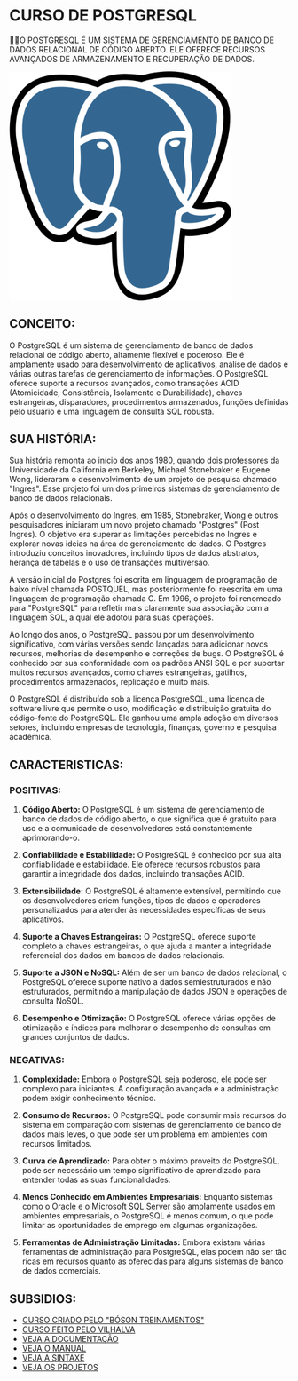 # CURSO DE POSTGRESQL
👨‍⚖️O POSTGRESQL É UM SISTEMA DE GERENCIAMENTO DE BANCO DE DADOS RELACIONAL DE CÓDIGO ABERTO. ELE OFERECE RECURSOS AVANÇADOS DE ARMAZENAMENTO E RECUPERAÇÃO DE DADOS.

<img src="FOTO.png" align="center" width="400"> <br>

## CONCEITO:
O PostgreSQL é um sistema de gerenciamento de banco de dados relacional de código aberto, altamente flexível e poderoso. Ele é amplamente usado para desenvolvimento de aplicativos, análise de dados e várias outras tarefas de gerenciamento de informações. O PostgreSQL oferece suporte a recursos avançados, como transações ACID (Atomicidade, Consistência, Isolamento e Durabilidade), chaves estrangeiras, disparadores, procedimentos armazenados, funções definidas pelo usuário e uma linguagem de consulta SQL robusta.

## SUA HISTÓRIA:
Sua história remonta ao início dos anos 1980, quando dois professores da Universidade da Califórnia em Berkeley, Michael Stonebraker e Eugene Wong, lideraram o desenvolvimento de um projeto de pesquisa chamado "Ingres". Esse projeto foi um dos primeiros sistemas de gerenciamento de banco de dados relacionais.

Após o desenvolvimento do Ingres, em 1985, Stonebraker, Wong e outros pesquisadores iniciaram um novo projeto chamado "Postgres" (Post Ingres). O objetivo era superar as limitações percebidas no Ingres e explorar novas ideias na área de gerenciamento de dados. O Postgres introduziu conceitos inovadores, incluindo tipos de dados abstratos, herança de tabelas e o uso de transações multiversão.

A versão inicial do Postgres foi escrita em linguagem de programação de baixo nível chamada POSTQUEL, mas posteriormente foi reescrita em uma linguagem de programação chamada C. Em 1996, o projeto foi renomeado para "PostgreSQL" para refletir mais claramente sua associação com a linguagem SQL, a qual ele adotou para suas operações.

Ao longo dos anos, o PostgreSQL passou por um desenvolvimento significativo, com várias versões sendo lançadas para adicionar novos recursos, melhorias de desempenho e correções de bugs. O PostgreSQL é conhecido por sua conformidade com os padrões ANSI SQL e por suportar muitos recursos avançados, como chaves estrangeiras, gatilhos, procedimentos armazenados, replicação e muito mais.

O PostgreSQL é distribuído sob a licença PostgreSQL, uma licença de software livre que permite o uso, modificação e distribuição gratuita do código-fonte do PostgreSQL. Ele ganhou uma ampla adoção em diversos setores, incluindo empresas de tecnologia, finanças, governo e pesquisa acadêmica.

## CARACTERISTICAS:
### POSITIVAS:
1. **Código Aberto:** O PostgreSQL é um sistema de gerenciamento de banco de dados de código aberto, o que significa que é gratuito para uso e a comunidade de desenvolvedores está constantemente aprimorando-o.

2. **Confiabilidade e Estabilidade:** O PostgreSQL é conhecido por sua alta confiabilidade e estabilidade. Ele oferece recursos robustos para garantir a integridade dos dados, incluindo transações ACID.

3. **Extensibilidade:** O PostgreSQL é altamente extensível, permitindo que os desenvolvedores criem funções, tipos de dados e operadores personalizados para atender às necessidades específicas de seus aplicativos.

4. **Suporte a Chaves Estrangeiras:** O PostgreSQL oferece suporte completo a chaves estrangeiras, o que ajuda a manter a integridade referencial dos dados em bancos de dados relacionais.

5. **Suporte a JSON e NoSQL:** Além de ser um banco de dados relacional, o PostgreSQL oferece suporte nativo a dados semiestruturados e não estruturados, permitindo a manipulação de dados JSON e operações de consulta NoSQL.

6. **Desempenho e Otimização:** O PostgreSQL oferece várias opções de otimização e índices para melhorar o desempenho de consultas em grandes conjuntos de dados.

### NEGATIVAS:
1. **Complexidade:** Embora o PostgreSQL seja poderoso, ele pode ser complexo para iniciantes. A configuração avançada e a administração podem exigir conhecimento técnico.

2. **Consumo de Recursos:** O PostgreSQL pode consumir mais recursos do sistema em comparação com sistemas de gerenciamento de banco de dados mais leves, o que pode ser um problema em ambientes com recursos limitados.

3. **Curva de Aprendizado:** Para obter o máximo proveito do PostgreSQL, pode ser necessário um tempo significativo de aprendizado para entender todas as suas funcionalidades.

4. **Menos Conhecido em Ambientes Empresariais:** Enquanto sistemas como o Oracle e o Microsoft SQL Server são amplamente usados em ambientes empresariais, o PostgreSQL é menos comum, o que pode limitar as oportunidades de emprego em algumas organizações.

5. **Ferramentas de Administração Limitadas:** Embora existam várias ferramentas de administração para PostgreSQL, elas podem não ser tão ricas em recursos quanto as oferecidas para alguns sistemas de banco de dados comerciais.

## SUBSIDIOS:
- [CURSO CRIADO PELO "BÓSON TREINAMENTOS"](https://youtube.com/playlist?list=PLucm8g_ezqNoAkYKXN_zWupyH6hQCAwxY&si=9tzrbjfNZ0aZU-a-)
- [CURSO FEITO PELO VILHALVA](https://github.com/VILHALVA)
- [VEJA A DOCUMENTAÇÃO](https://www.postgresql.org/docs/)
- [VEJA O MANUAL](./MANUAL.md)
- [VEJA A SINTAXE](./SINTAXE.md)
- [VEJA OS PROJETOS](https://github.com/VILHALVA?tab=repositories&q=topic:POSTGRESQL)